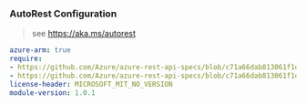 ### AutoRest Configuration

> see https://aka.ms/autorest

``` yaml
azure-arm: true
require:
- https://github.com/Azure/azure-rest-api-specs/blob/c71a66dab813061f1d09982c2748a09317fe0860/specification/loadtestservice/resource-manager/readme.md
- https://github.com/Azure/azure-rest-api-specs/blob/c71a66dab813061f1d09982c2748a09317fe0860/specification/loadtestservice/resource-manager/readme.go.md
license-header: MICROSOFT_MIT_NO_VERSION
module-version: 1.0.1

```